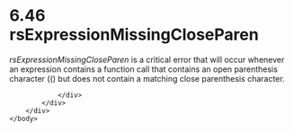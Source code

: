 <html dir="LTR" xmlns:mshelp="http://msdn.microsoft.com/mshelp" xmlns:ddue="http://ddue.schemas.microsoft.com/authoring/2003/5" xmlns:xlink="http://www.w3.org/1999/xlink" xmlns:tool="http://www.microsoft.com/tooltip">
    <head>
        <meta http-equiv="Content-Type" content="text/html; CHARSET=utf-8"></meta>
        <meta name="save" content="history"></meta>
        <title>6.46 rsExpressionMissingCloseParen</title>
        <xml>
            <mshelp:toctitle title="6.46 rsExpressionMissingCloseParen"></mshelp:toctitle>
            <mshelp:rltitle title="[MS-RDL]: rsExpressionMissingCloseParen"></mshelp:rltitle>
            <mshelp:keyword index="A" term="7c0a868e-d706-4e7e-9503-ff7adb5fb95d"></mshelp:keyword>
            <mshelp:attr name="DCSext.ContentType" value="open specification"></mshelp:attr>
            <mshelp:attr name="AssetID" value="7c0a868e-d706-4e7e-9503-ff7adb5fb95d"></mshelp:attr>
            <mshelp:attr name="TopicType" value="kbRef"></mshelp:attr>
            <mshelp:attr name="DCSext.Title" value="[MS-RDL]: rsExpressionMissingCloseParen" />
        </xml>
    </head>
    <body>
        <div id="header">
            <h1 class="heading">6.46 rsExpressionMissingCloseParen</h1>
        </div>
        <div id="mainSection">
            <div id="mainBody">
                <div id="allHistory" class="saveHistory"></div>
                <div id="sectionSection0" class="section" name="collapseableSection">
                    

<p><i>rsExpressionMissingCloseParen</i> is a critical error
that will occur whenever an expression contains a function call that contains
an open parenthesis character (() but does not contain a matching close
parenthesis character. </p>


                </div>
            </div>
        </div>
    </body>
</html>